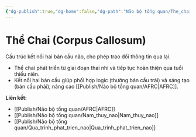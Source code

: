 ```yaml
---
{"dg-publish":true,"dg-home":false,"dg-path":"Não bộ tổng quan/The_chai.md","permalink":"/nao-bo-tong-quan/the-chai/","dgPassFrontmatter":true,"noteIcon":"","updated":"2025-01-05T09:08:44.497+07:00"}
---
```


# Thể Chai (Corpus Callosum)

Cấu trúc kết nối hai bán cầu não, cho phép trao đổi thông tin qua lại.

- Thể chai phát triển từ giai đoạn thai nhi và tiếp tục hoàn thiện qua tuổi thiếu niên.
- Kết nối hai bán cầu giúp phối hợp logic (thường bán cầu trái) và sáng tạo (bán cầu phải), nâng cao [[Publish/Não bộ tổng quan/AFRC\|AFRC]].

**Liên kết:**
- [[Publish/Não bộ tổng quan/AFRC\|AFRC]]
- [[Publish/Não bộ tổng quan/Nam_thuy_nao\|Nam_thuy_nao]]
- [[Publish/Não bộ tổng quan/Qua_trinh_phat_trien_nao\|Qua_trinh_phat_trien_nao]]